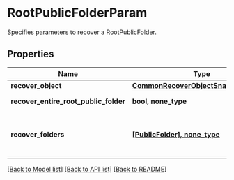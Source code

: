 # RootPublicFolderParam

Specifies parameters to recover a RootPublicFolder.

## Properties
Name | Type | Description | Notes
------------ | ------------- | ------------- | -------------
**recover_object** | [**CommonRecoverObjectSnapshotParams**](CommonRecoverObjectSnapshotParams.md) |  | 
**recover_entire_root_public_folder** | **bool, none_type** | Specifies whether to recover the whole RootPublicFolder. | [optional] 
**recover_folders** | [**[PublicFolder], none_type**](PublicFolder.md) | Specifies a list of Public Folders to recover. This field is applicable only if &#39;recoverEntireRootPublicFolder&#39; is false. | [optional] 

[[Back to Model list]](../README.md#documentation-for-models) [[Back to API list]](../README.md#documentation-for-api-endpoints) [[Back to README]](../README.md)


